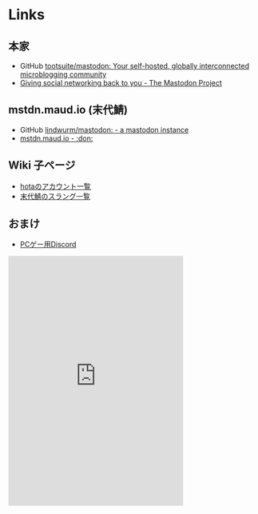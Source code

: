 <!-- TITLE: Mastodon -->
<!-- SUBTITLE: Your self-hosted, globally interconnected microblogging community -->

# Links

## 本家

* GitHub [tootsuite/mastodon: Your self-hosted, globally interconnected microblogging community](https://github.com/tootsuite/mastodon)
* [Giving social networking back to you - The Mastodon Project](https://joinmastodon.org/)

## mstdn.maud.io (末代鯖)

* GitHub [lindwurm/mastodon: - a mastodon instance](https://github.com/lindwurm/mastodon)
* [mstdn.maud.io - :don:](https://mstdn.maud.io/about)

## Wiki 子ページ

* [hotaのアカウント一覧](/mastodon/accounts)
* [末代鯖のスラング一覧](/mastodon/slangs)

## おまけ

* [PCゲー用Discord](https://discord.gg/dFZstUz)

<iframe src="https://discordapp.com/widget?id=364646107478753280&theme=dark" width="350" height="500" allowtransparency="true" frameborder="0"></iframe>